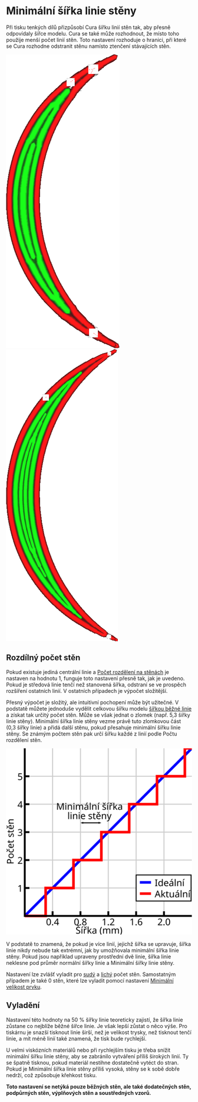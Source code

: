Minimální šířka linie stěny
====
Při tisku tenkých dílů přizpůsobí Cura šířku linií stěn tak, aby přesně odpovídaly šířce modelu. Cura se také může rozhodnout, že místo toho použije menší počet linií stěn. Toto nastavení rozhoduje o hranici, při které se Cura rozhodne odstranit stěnu namísto ztenčení stávajících stěn.

![Obvykle se linie rozšiřují, aby se vešly.](../../../articles/images/min_wall_line_width_0_34.png)
![Snížením minimální šířky linie se rozhodne použít více linií.](../../../articles/images/min_wall_line_width_0_1.png)

Rozdílný počet stěn
----
Pokud existuje jediná centrální linie a [Počet rozdělení na stěnách](wall_distribution_count.md) je nastaven na hodnotu 1, funguje toto nastavení přesně tak, jak je uvedeno. Pokud je středová linie tenčí než stanovená šířka, odstraní se ve prospěch rozšíření ostatních linií. V ostatních případech je výpočet složitější.

Přesný výpočet je složitý, ale intuitivní pochopení může být užitečné. V podstatě můžete jednoduše vydělit celkovou šířku modelu [šířkou běžné linie](../resolution/wall_line_width.md) a získat tak určitý počet stěn. Může se však jednat o zlomek (např. 5,3 šířky linie stěny). Minimální šířka linie stěny vezme právě tuto zlomkovou část (0,3 šířky linie) a přidá další stěnu, pokud přesahuje minimální šířku linie stěny. Se známým počtem stěn pak určí šířku každé z linií podle Počtu rozdělení stěn.

![Minimální šířka linie stěny posouvá práh přidání nové linie doleva nebo doprava](../images/min_wall_line_width_cs.svg)

V podstatě to znamená, že pokud je více linií, jejichž šířka se upravuje, šířka linie nikdy nebude tak extrémní, jak by umožňovala minimální šířka linie stěny. Pokud jsou například upraveny prostřední dvě linie, šířka linie neklesne pod průměr normální šířky linie a Minimální šířky linie stěny.

Nastavení lze zvlášť vyladit pro [sudý](min_even_wall_line_width.md) a [lichý](min_odd_wall_line_width.md) počet stěn. Samostatným případem je také 0 stěn, které lze vyladit pomocí nastavení [Minimální velikost prvku](min_feature_size.md).

Vyladění
----
Nastavení této hodnoty na 50 % šířky linie teoreticky zajistí, že šířka linie zůstane co nejblíže běžné šířce linie. Je však lepší zůstat o něco výše. Pro tiskárnu je snazší tisknout linie širší, než je velikost trysky, než tisknout tenčí linie, a mít méně linií také znamená, že tisk bude rychlejší.

U velmi viskózních materiálů nebo při rychlejším tisku je třeba snížit minimální šířku linie stěny, aby se zabránilo vytváření příliš širokých linií. Ty se špatně tisknou, pokud materiál nestihne dostatečně vytéct do stran. Pokud je Minimální šířka linie stěny příliš vysoká, stěny se k sobě dobře nedrží, což způsobuje křehkost tisku.

**Toto nastavení se netýká pouze běžných stěn, ale také dodatečných stěn, podpůrných stěn, výplňových stěn a soustředných vzorů.**